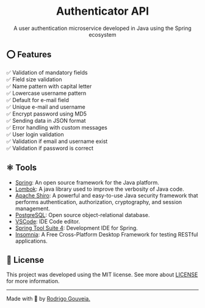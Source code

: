 <h1 align="center"><b>Authenticator API</b></h1>

<p align="center"> 
  A user authentication microservice developed in Java using the Spring ecosystem
</p>

## ⭕ <b>Features</b>
✅ Validation of mandatory fields<br>
✅ Field size validation<br>
✅ Name pattern with capital letter<br>
✅ Lowercase username pattern<br>
✅ Default for e-mail field<br>
✅ Unique e-mail and username<br>
✅ Encrypt password using MD5<br>
✅ Sending data in JSON format<br>
✅ Error handling with custom messages<br>
✅ User login validation<br>
✅ Validation if email and username exist<br>
✅ Validation if password is correct<br>


## ⚛️ Tools
- [Spring](https://spring.io/): An open source framework for the Java platform.
- [Lombok](https://projectlombok.org/): A java library used to improve the verbosity of Java code. 
- [Apache Shiro](https://shiro.apache.org/): A powerful and easy-to-use Java security framework that performs authentication, authorization, cryptography, and session management.
- [PostgreSQL](https://www.postgresql.org/): Open source object-relational database.
- [VSCode](https://code.visualstudio.com/): IDE Code editor.
- [Spring Tool Suite 4](https://spring.io/tools): Development IDE for Spring.
- [Insomnia](https://insomnia.rest/): A Free Cross-Platform Desktop Framework for testing RESTful applications.


## 📝 License
This project was developed using the MIT license. See more about [LICENSE](https://github.com/rodrigoge/authenticator/blob/main/LICENSE) for more information.

---

Made with 💟 by [Rodrigo Gouveia.](https://github.com/rodrigoge) 
